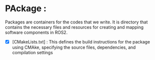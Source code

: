 # PAckage :

Packages are containers for the codes that we write. It is directory that contains the necessary files and resources for creating and mapping software components in ROS2.

- [x] [CMakeLists.txt] : This defines the build instructions for the package using CMAke, specifying the source files, dependencies, and compilation settings

